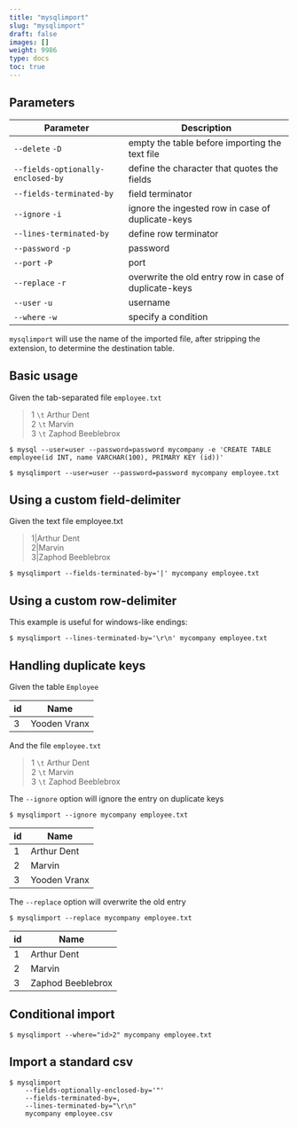 ```yaml
---
title: "mysqlimport"
slug: "mysqlimport"
draft: false
images: []
weight: 9986
type: docs
toc: true
---
```


## Parameters
| Parameter | Description |
| ------ | ------ |
| `--delete` `-D` | empty the table before importing the text file |
| `--fields-optionally-enclosed-by` | define the character that quotes the fields |
| `--fields-terminated-by` | field terminator |
| `--ignore` `-i` | ignore the ingested row in case of duplicate-keys |
| `--lines-terminated-by` | define row terminator |
| `--password` `-p` | password |
| `--port` `-P` | port | 
| `--replace` `-r` | overwrite the old entry row in case of duplicate-keys |
| `--user` `-u` | username |
| `--where` `-w` | specify a condition|

`mysqlimport` will use the name of the imported file, after stripping the extension, to determine the destination table.

## Basic usage
Given the tab-separated file `employee.txt`

> 1 `\t` Arthur Dent<br/>
> 2 `\t` Marvin<br/>
> 3 `\t` Zaphod Beeblebrox<br/>

    $ mysql --user=user --password=password mycompany -e 'CREATE TABLE employee(id INT, name VARCHAR(100), PRIMARY KEY (id))'
    
    $ mysqlimport --user=user --password=password mycompany employee.txt

## Using a custom field-delimiter
Given the text file employee.txt

> 1|Arthur Dent<br/>
> 2|Marvin<br/>
> 3|Zaphod Beeblebrox<br/>

    $ mysqlimport --fields-terminated-by='|' mycompany employee.txt


## Using a custom row-delimiter
This example is useful for windows-like endings:

    $ mysqlimport --lines-terminated-by='\r\n' mycompany employee.txt

## Handling duplicate keys
Given the table `Employee`

| id | Name |
| ------ | ------ |
| 3 | Yooden Vranx |

And the file `employee.txt`

> 1 `\t` Arthur Dent<br/>
> 2 `\t` Marvin<br/>
> 3 `\t` Zaphod Beeblebrox<br/>

The `--ignore` option will ignore the entry on duplicate keys

    $ mysqlimport --ignore mycompany employee.txt

| id | Name |
| ------ | ------ |
| 1 | Arthur Dent |
| 2 | Marvin |
| 3 | Yooden Vranx |


The `--replace` option will overwrite the old entry

    $ mysqlimport --replace mycompany employee.txt

| id | Name |
| ------ | ------ |
| 1 | Arthur Dent |
| 2 | Marvin |
| 3 | Zaphod Beeblebrox |

## Conditional import
    $ mysqlimport --where="id>2" mycompany employee.txt


## Import a standard csv
    $ mysqlimport
        --fields-optionally-enclosed-by='"'
        --fields-terminated-by=,
        --lines-terminated-by="\r\n"
        mycompany employee.csv

